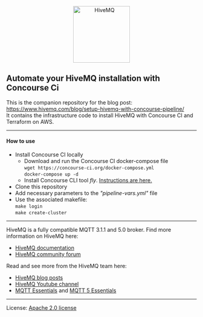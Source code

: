 <p align="center">
  <img src="https://www.hivemq.com/img/svg/hivemq-logo-vert.svg" width="150" alt="HiveMQ">
</p>

## Automate your HiveMQ installation with Concourse Ci
 
This is the companion repository for the blog post:  
https://www.hivemq.com/blog/setup-hivemq-with-concourse-pipeline/  
 It contains the infrastructure code to install HiveMQ with Concourse CI and Terraform on AWS.  

---

#### How to use

- Install Concourse CI locally
  - Download and run the Concourse CI docker-compose file  
  `wget https://concourse-ci.org/docker-compose.yml`  
  `docker-compose up -d`
  - Install Concourse CLI tool _fly_. [Instructions are here.](https://concourse-ci.org/fly.html)
- Clone this repository
- Add necessary parameters to the _"pipeline-vars.yml"_ file
- Use the associated makefile:  
  `make login`  
  `make create-cluster`
  
---  

HiveMQ is a fully compatible MQTT 3.1.1 and 5.0 broker. Find more information on HiveMQ here:
- [HiveMQ documentation](https://www.hivemq.com/docs/hivemq/)
- [HiveMQ community forum](https://community.hivemq.com/)


Read and see more from the HiveMQ team here:
- [HiveMQ blog posts](https://www.hivemq.com/blog/)
- [HiveMQ Youtube channel](https://www.youtube.com/channel/UCiquDynjDdcSDuhdoE4vy1w)
- [MQTT Essentials](https://www.hivemq.com/mqtt-essentials/) and  [MQTT 5 Essentials](https://www.hivemq.com/mqtt-5/) 
---

License: [Apache 2.0 license](LICENSE) 
